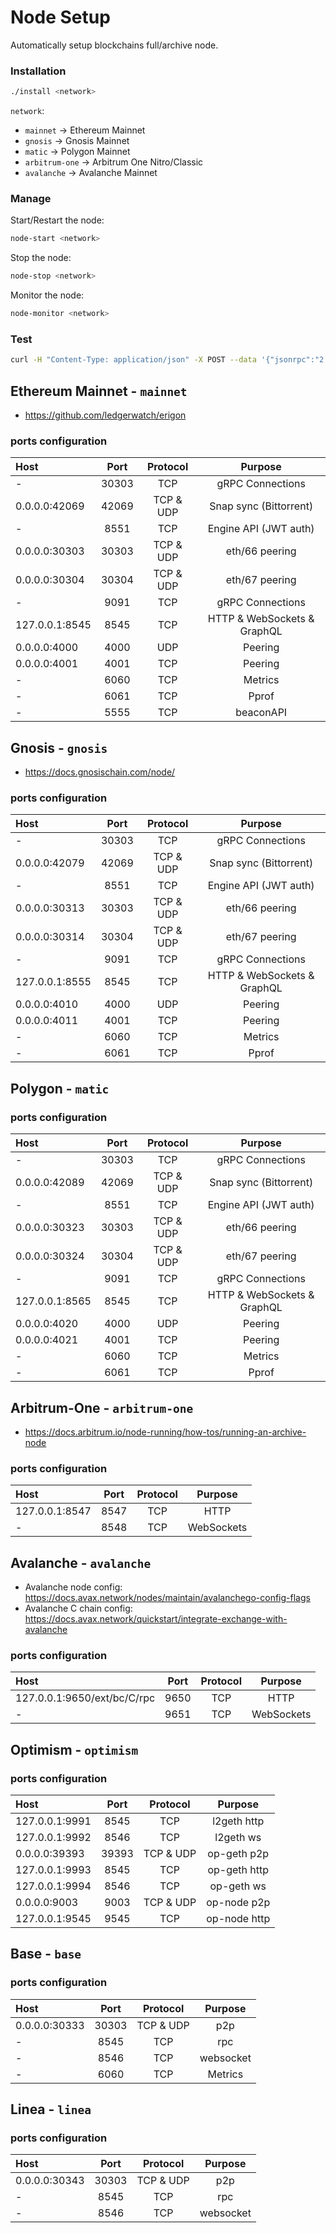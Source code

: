 # Node Setup
Automatically setup blockchains full/archive node.

### Installation
```sh
./install <network>
```
`network`:
- `mainnet` -> Ethereum Mainnet
- `gnosis` -> Gnosis Mainnet
- `matic` -> Polygon Mainnet
- `arbitrum-one` -> Arbitrum One Nitro/Classic
- `avalanche` -> Avalanche Mainnet

### Manage
Start/Restart the node:
```sh
node-start <network>
```
Stop the node:
```sh
node-stop <network>
```
Monitor the node:
```sh
node-monitor <network>
```

### Test
```sh
curl -H "Content-Type: application/json" -X POST --data '{"jsonrpc":"2.0","method":"eth_blockNumber","params":[],"id":83}' 127.0.0.1:<port>
```

## Ethereum Mainnet - `mainnet`
- https://github.com/ledgerwatch/erigon

### ports configuration
| Host           | Port  | Protocol  | Purpose                     |
|:---------------|:-----:|:---------:|:---------------------------:|
| -              | 30303 |    TCP    | gRPC Connections            |
| 0.0.0.0:42069  | 42069 | TCP & UDP | Snap sync (Bittorrent)      |
| -              | 8551  |    TCP    | Engine API (JWT auth)       |
| 0.0.0.0:30303  | 30303 | TCP & UDP | eth/66 peering              |
| 0.0.0.0:30304  | 30304 | TCP & UDP | eth/67 peering              |
| -              | 9091  |    TCP    | gRPC Connections            |
| 127.0.0.1:8545 | 8545  |    TCP	 | HTTP & WebSockets & GraphQL |
| 0.0.0.0:4000   | 4000  |    UDP    | Peering                     |
| 0.0.0.0:4001   | 4001  |    TCP    | Peering                     |
| -              | 6060  |    TCP    | Metrics                     |
| -              | 6061  |    TCP    | Pprof                       |
| - 	 	     | 5555  |    TCP 	 | beaconAPI                   |


## Gnosis - `gnosis`
- https://docs.gnosischain.com/node/

### ports configuration
| Host           | Port  | Protocol  | Purpose                     |
|:---------------|:-----:|:---------:|:---------------------------:|
| -              | 30303 |    TCP    | gRPC Connections            |
| 0.0.0.0:42079  | 42069 | TCP & UDP | Snap sync (Bittorrent)      |
| -              | 8551  |    TCP    | Engine API (JWT auth)       |
| 0.0.0.0:30313  | 30303 | TCP & UDP | eth/66 peering              |
| 0.0.0.0:30314  | 30304 | TCP & UDP | eth/67 peering              |
| -              | 9091  |    TCP    | gRPC Connections            |
| 127.0.0.1:8555 | 8545  |    TCP	 | HTTP & WebSockets & GraphQL |
| 0.0.0.0:4010   | 4000  |    UDP    | Peering                     |
| 0.0.0.0:4011   | 4001  |    TCP    | Peering                     |
| -              | 6060  |    TCP    | Metrics                     |
| -              | 6061  |    TCP    | Pprof                       |

## Polygon - `matic`

### ports configuration
| Host           | Port  | Protocol  | Purpose                     |
|:---------------|:-----:|:---------:|:---------------------------:|
| -              | 30303 |    TCP    | gRPC Connections            |
| 0.0.0.0:42089  | 42069 | TCP & UDP | Snap sync (Bittorrent)      |
| -              | 8551  |    TCP    | Engine API (JWT auth)       |
| 0.0.0.0:30323  | 30303 | TCP & UDP | eth/66 peering              |
| 0.0.0.0:30324  | 30304 | TCP & UDP | eth/67 peering              |
| -              | 9091  |    TCP    | gRPC Connections            |
| 127.0.0.1:8565 | 8545  |    TCP	 | HTTP & WebSockets & GraphQL |
| 0.0.0.0:4020   | 4000  |    UDP    | Peering                     |
| 0.0.0.0:4021   | 4001  |    TCP    | Peering                     |
| -              | 6060  |    TCP    | Metrics                     |
| -              | 6061  |    TCP    | Pprof                       |

## Arbitrum-One - `arbitrum-one`
- https://docs.arbitrum.io/node-running/how-tos/running-an-archive-node

### ports configuration
| Host           | Port  | Protocol  | Purpose                     |
|:---------------|:-----:|:---------:|:---------------------------:|
| 127.0.0.1:8547 | 8547  |    TCP    | HTTP                        |
| -              | 8548  |    TCP    | WebSockets                  |

## Avalanche - `avalanche`
- Avalanche node config: https://docs.avax.network/nodes/maintain/avalanchego-config-flags
- Avalanche C chain config: https://docs.avax.network/quickstart/integrate-exchange-with-avalanche

### ports configuration
| Host                        | Port  | Protocol  | Purpose                     |
|:----------------------------|:-----:|:---------:|:---------------------------:|
| 127.0.0.1:9650/ext/bc/C/rpc | 9650  |    TCP    | HTTP                        |
| -                           | 9651  |    TCP    | WebSockets                  |

## Optimism - `optimism`

### ports configuration
| Host           | Port  | Protocol  | Purpose                     |
|:---------------|:-----:|:---------:|:---------------------------:|
| 127.0.0.1:9991 | 8545  |    TCP    | l2geth http                 |
| 127.0.0.1:9992 | 8546  |    TCP    | l2geth ws                   |
| 0.0.0.0:39393  | 39393 | TCP & UDP | op-geth p2p                 |
| 127.0.0.1:9993 | 8545  |    TCP    | op-geth http                |
| 127.0.0.1:9994 | 8546  |    TCP    | op-geth ws                  |
| 0.0.0.0:9003   | 9003  | TCP & UDP | op-node p2p                 |
| 127.0.0.1:9545 | 9545  |    TCP	 | op-node http                |

## Base - `base`

### ports configuration
| Host           | Port  | Protocol  | Purpose                     |
|:---------------|:-----:|:---------:|:---------------------------:|
| 0.0.0.0:30333  | 30303 | TCP & UDP | p2p                         |
| -              | 8545  |    TCP	 | rpc                         |
| -              | 8546  |    TCP	 | websocket                   |
| -              | 6060  |    TCP    | Metrics                     |

## Linea - `linea`

### ports configuration
| Host           | Port  | Protocol  | Purpose                     |
|:---------------|:-----:|:---------:|:---------------------------:|
| 0.0.0.0:30343  | 30303 | TCP & UDP | p2p                         |
| -              | 8545  |    TCP	 | rpc                         |
| -              | 8546  |    TCP	 | websocket                   |
